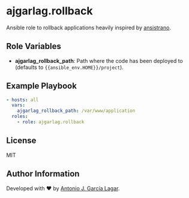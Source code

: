 ajgarlag.rollback
=================

Ansible role to rollback applications heavily inspired by [ansistrano](https://github.com/ansistrano/rollback).

Role Variables
--------------

* **ajgarlag_rollback_path**: Path where the code has been deployed to (defaults to `{{ansible_env.HOME}}/project`).

Example Playbook
----------------

```yml
- hosts: all
  vars:
    ajgarlag_rollback_path: /var/www/application
  roles:
    - role: ajgarlag.rollback
```

License
-------

MIT

Author Information
------------------

Developed with ♥ by [Antonio J. García Lagar](http://aj.garcialagar.es).
